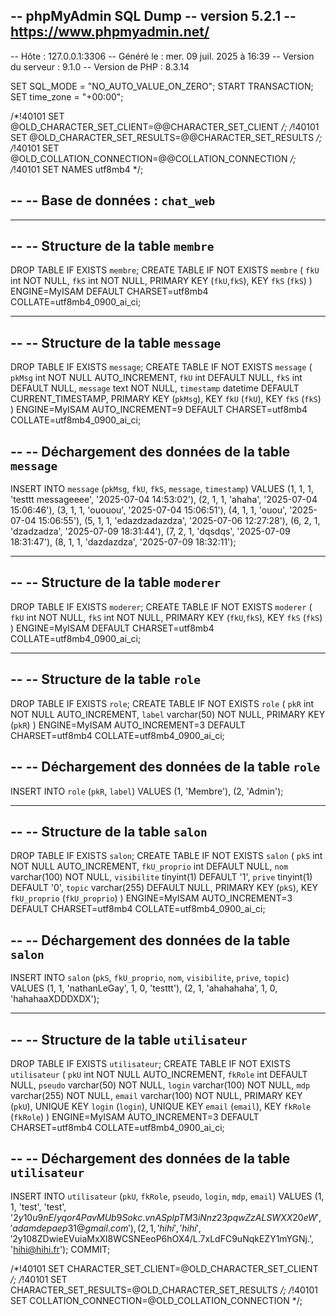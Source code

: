 -- phpMyAdmin SQL Dump
-- version 5.2.1
-- https://www.phpmyadmin.net/
--
-- Hôte : 127.0.0.1:3306
-- Généré le : mer. 09 juil. 2025 à 16:39
-- Version du serveur : 9.1.0
-- Version de PHP : 8.3.14

SET SQL_MODE = "NO_AUTO_VALUE_ON_ZERO";
START TRANSACTION;
SET time_zone = "+00:00";


/*!40101 SET @OLD_CHARACTER_SET_CLIENT=@@CHARACTER_SET_CLIENT */;
/*!40101 SET @OLD_CHARACTER_SET_RESULTS=@@CHARACTER_SET_RESULTS */;
/*!40101 SET @OLD_COLLATION_CONNECTION=@@COLLATION_CONNECTION */;
/*!40101 SET NAMES utf8mb4 */;

--
-- Base de données : `chat_web`
--

-- --------------------------------------------------------

--
-- Structure de la table `membre`
--

DROP TABLE IF EXISTS `membre`;
CREATE TABLE IF NOT EXISTS `membre` (
  `fkU` int NOT NULL,
  `fkS` int NOT NULL,
  PRIMARY KEY (`fkU`,`fkS`),
  KEY `fkS` (`fkS`)
) ENGINE=MyISAM DEFAULT CHARSET=utf8mb4 COLLATE=utf8mb4_0900_ai_ci;

-- --------------------------------------------------------

--
-- Structure de la table `message`
--

DROP TABLE IF EXISTS `message`;
CREATE TABLE IF NOT EXISTS `message` (
  `pkMsg` int NOT NULL AUTO_INCREMENT,
  `fkU` int DEFAULT NULL,
  `fkS` int DEFAULT NULL,
  `message` text NOT NULL,
  `timestamp` datetime DEFAULT CURRENT_TIMESTAMP,
  PRIMARY KEY (`pkMsg`),
  KEY `fkU` (`fkU`),
  KEY `fkS` (`fkS`)
) ENGINE=MyISAM AUTO_INCREMENT=9 DEFAULT CHARSET=utf8mb4 COLLATE=utf8mb4_0900_ai_ci;

--
-- Déchargement des données de la table `message`
--

INSERT INTO `message` (`pkMsg`, `fkU`, `fkS`, `message`, `timestamp`) VALUES
(1, 1, 1, 'testtt messageeee', '2025-07-04 14:53:02'),
(2, 1, 1, 'ahaha', '2025-07-04 15:06:46'),
(3, 1, 1, 'ououou', '2025-07-04 15:06:51'),
(4, 1, 1, 'ouou', '2025-07-04 15:06:55'),
(5, 1, 1, 'edazdzadazdza', '2025-07-06 12:27:28'),
(6, 2, 1, 'dzadzadza', '2025-07-09 18:31:44'),
(7, 2, 1, 'dqsdqs', '2025-07-09 18:31:47'),
(8, 1, 1, 'dazdazdza', '2025-07-09 18:32:11');

-- --------------------------------------------------------

--
-- Structure de la table `moderer`
--

DROP TABLE IF EXISTS `moderer`;
CREATE TABLE IF NOT EXISTS `moderer` (
  `fkU` int NOT NULL,
  `fkS` int NOT NULL,
  PRIMARY KEY (`fkU`,`fkS`),
  KEY `fkS` (`fkS`)
) ENGINE=MyISAM DEFAULT CHARSET=utf8mb4 COLLATE=utf8mb4_0900_ai_ci;

-- --------------------------------------------------------

--
-- Structure de la table `role`
--

DROP TABLE IF EXISTS `role`;
CREATE TABLE IF NOT EXISTS `role` (
  `pkR` int NOT NULL AUTO_INCREMENT,
  `label` varchar(50) NOT NULL,
  PRIMARY KEY (`pkR`)
) ENGINE=MyISAM AUTO_INCREMENT=3 DEFAULT CHARSET=utf8mb4 COLLATE=utf8mb4_0900_ai_ci;

--
-- Déchargement des données de la table `role`
--

INSERT INTO `role` (`pkR`, `label`) VALUES
(1, 'Membre'),
(2, 'Admin');

-- --------------------------------------------------------

--
-- Structure de la table `salon`
--

DROP TABLE IF EXISTS `salon`;
CREATE TABLE IF NOT EXISTS `salon` (
  `pkS` int NOT NULL AUTO_INCREMENT,
  `fkU_proprio` int DEFAULT NULL,
  `nom` varchar(100) NOT NULL,
  `visibilite` tinyint(1) DEFAULT '1',
  `prive` tinyint(1) DEFAULT '0',
  `topic` varchar(255) DEFAULT NULL,
  PRIMARY KEY (`pkS`),
  KEY `fkU_proprio` (`fkU_proprio`)
) ENGINE=MyISAM AUTO_INCREMENT=3 DEFAULT CHARSET=utf8mb4 COLLATE=utf8mb4_0900_ai_ci;

--
-- Déchargement des données de la table `salon`
--

INSERT INTO `salon` (`pkS`, `fkU_proprio`, `nom`, `visibilite`, `prive`, `topic`) VALUES
(1, 1, 'nathanLeGay', 1, 0, 'testtt'),
(2, 1, 'ahahahaha', 1, 0, 'hahahaaXDDDXDX');

-- --------------------------------------------------------

--
-- Structure de la table `utilisateur`
--

DROP TABLE IF EXISTS `utilisateur`;
CREATE TABLE IF NOT EXISTS `utilisateur` (
  `pkU` int NOT NULL AUTO_INCREMENT,
  `fkRole` int DEFAULT NULL,
  `pseudo` varchar(50) NOT NULL,
  `login` varchar(100) NOT NULL,
  `mdp` varchar(255) NOT NULL,
  `email` varchar(100) NOT NULL,
  PRIMARY KEY (`pkU`),
  UNIQUE KEY `login` (`login`),
  UNIQUE KEY `email` (`email`),
  KEY `fkRole` (`fkRole`)
) ENGINE=MyISAM AUTO_INCREMENT=3 DEFAULT CHARSET=utf8mb4 COLLATE=utf8mb4_0900_ai_ci;

--
-- Déchargement des données de la table `utilisateur`
--

INSERT INTO `utilisateur` (`pkU`, `fkRole`, `pseudo`, `login`, `mdp`, `email`) VALUES
(1, 1, 'test', 'test', '$2y$10$u9nE/yqor4PavMUb9Sokc.vnASplpTM3iNnz23pqwZzALSWXX20eW', 'adamdepaep31@gmail.com'),
(2, 1, 'hihi', 'hihi', '$2y$10$8ZDwieEVuiaMxXl8WCSNEeoP6hOX4/L.7xLdFC9uNqkEZY1mYGNj.', 'hihi@hihi.fr');
COMMIT;

/*!40101 SET CHARACTER_SET_CLIENT=@OLD_CHARACTER_SET_CLIENT */;
/*!40101 SET CHARACTER_SET_RESULTS=@OLD_CHARACTER_SET_RESULTS */;
/*!40101 SET COLLATION_CONNECTION=@OLD_COLLATION_CONNECTION */;
